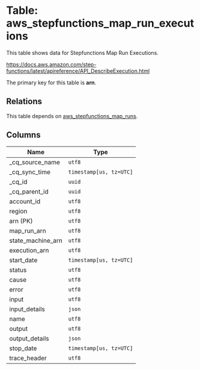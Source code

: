 # Table: aws_stepfunctions_map_run_executions

This table shows data for Stepfunctions Map Run Executions.

https://docs.aws.amazon.com/step-functions/latest/apireference/API_DescribeExecution.html

The primary key for this table is **arn**.

## Relations

This table depends on [aws_stepfunctions_map_runs](aws_stepfunctions_map_runs).

## Columns

| Name          | Type          |
| ------------- | ------------- |
|_cq_source_name|`utf8`|
|_cq_sync_time|`timestamp[us, tz=UTC]`|
|_cq_id|`uuid`|
|_cq_parent_id|`uuid`|
|account_id|`utf8`|
|region|`utf8`|
|arn (PK)|`utf8`|
|map_run_arn|`utf8`|
|state_machine_arn|`utf8`|
|execution_arn|`utf8`|
|start_date|`timestamp[us, tz=UTC]`|
|status|`utf8`|
|cause|`utf8`|
|error|`utf8`|
|input|`utf8`|
|input_details|`json`|
|name|`utf8`|
|output|`utf8`|
|output_details|`json`|
|stop_date|`timestamp[us, tz=UTC]`|
|trace_header|`utf8`|